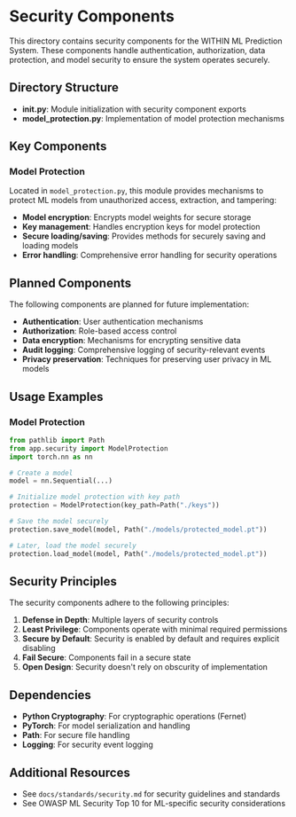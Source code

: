 # Security Components

This directory contains security components for the WITHIN ML Prediction System. These components handle authentication, authorization, data protection, and model security to ensure the system operates securely.

## Directory Structure

- **__init__.py**: Module initialization with security component exports
- **model_protection.py**: Implementation of model protection mechanisms

## Key Components

### Model Protection

Located in `model_protection.py`, this module provides mechanisms to protect ML models from unauthorized access, extraction, and tampering:

- **Model encryption**: Encrypts model weights for secure storage
- **Key management**: Handles encryption keys for model protection
- **Secure loading/saving**: Provides methods for securely saving and loading models
- **Error handling**: Comprehensive error handling for security operations

## Planned Components

The following components are planned for future implementation:

- **Authentication**: User authentication mechanisms
- **Authorization**: Role-based access control
- **Data encryption**: Mechanisms for encrypting sensitive data
- **Audit logging**: Comprehensive logging of security-relevant events
- **Privacy preservation**: Techniques for preserving user privacy in ML models

## Usage Examples

### Model Protection

```python
from pathlib import Path
from app.security import ModelProtection
import torch.nn as nn

# Create a model
model = nn.Sequential(...)

# Initialize model protection with key path
protection = ModelProtection(key_path=Path("./keys"))

# Save the model securely
protection.save_model(model, Path("./models/protected_model.pt"))

# Later, load the model securely
protection.load_model(model, Path("./models/protected_model.pt"))
```

## Security Principles

The security components adhere to the following principles:

1. **Defense in Depth**: Multiple layers of security controls
2. **Least Privilege**: Components operate with minimal required permissions
3. **Secure by Default**: Security is enabled by default and requires explicit disabling
4. **Fail Secure**: Components fail in a secure state
5. **Open Design**: Security doesn't rely on obscurity of implementation

## Dependencies

- **Python Cryptography**: For cryptographic operations (Fernet)
- **PyTorch**: For model serialization and handling
- **Path**: For secure file handling
- **Logging**: For security event logging

## Additional Resources

- See `docs/standards/security.md` for security guidelines and standards
- See OWASP ML Security Top 10 for ML-specific security considerations 